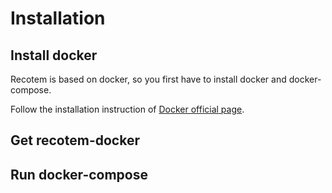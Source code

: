 # Installation

## Install docker

Recotem is based on docker, so you first have to install docker and docker-compose.

Follow the installation instruction of [Docker official page](https://docs.docker.com/get-docker/).

## Get recotem-docker

## Run docker-compose
